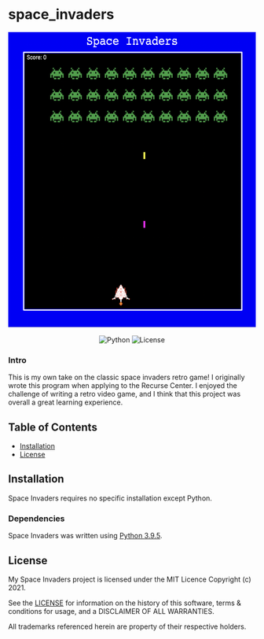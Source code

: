 # space_invaders

<div align="center">
    <img alt="Screenshot" src="./files/Screenshot 2024-05-20 at 22.49.21.png" height="600px">
</div>

<p align="center">
  <a>
    <img alt="Python" src="https://img.shields.io/badge/Python-3.8.10-green">
  </a> 
  <a>
    <img alt="License" src="https://img.shields.io/badge/License-MIT-red">
  </a>
</p>

### Intro

This is my own take on the classic space invaders retro game! I originally wrote this program when applying to the Recurse Center. I enjoyed the challenge of writing a retro video game, and I think that this project was overall a great learning experience.

## Table of Contents

- [Installation](#Installation)
- [License](#License)

## Installation

Space Invaders requires no specific installation except Python.

### Dependencies

Space Invaders was written using [Python 3.9.5](https://www.python.org/downloads/release/python-395/).

## License

My Space Invaders project is licensed under the MIT Licence Copyright (c) 2021.

See the [LICENSE](https://github.com/sekerez/space_invaders/LICENSE) for information on the history of this software, terms & conditions for usage, and a DISCLAIMER OF ALL WARRANTIES.

All trademarks referenced herein are property of their respective holders.
